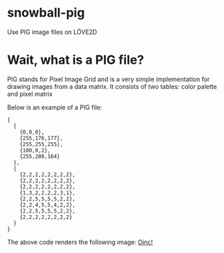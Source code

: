 # snowball-pig
Use PIG image files on LÖVE2D

# Wait, what is a PIG file?
PIG stands for Pixel Image Grid and is a very simple implementation for drawing images from a data matrix.
It consists of two tables: color palette and pixel matrix

Below is an example of a PIG file:

```
{
  {
    {0,0,0},
    {255,176,177},
    {255,255,255},
    {100,0,2},
    {255,208,164}
  },
  {
    {2,2,2,2,2,2,2,2},
    {2,2,2,2,2,2,2,2},
    {2,2,2,2,2,2,2,2},
    {1,3,2,2,2,2,3,1},
    {2,2,5,5,5,5,2,2},
    {2,2,4,5,5,4,2,2},
    {2,2,5,5,5,5,2,2},
    {2,2,2,2,2,2,2,2}
  }
}
```

The above code renders the following image:
[Oinc!](stsmuniz.github.com/snowball-pig/docs/images/piglet_on_mud.png)


